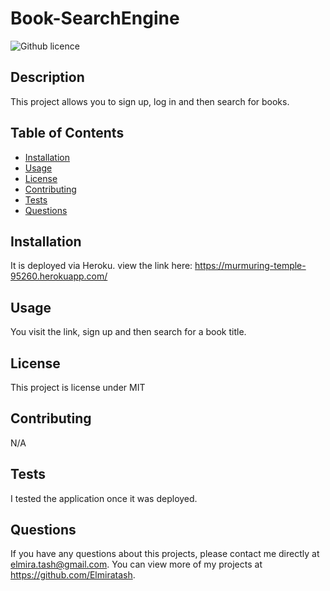 # Book-SearchEngine
![Github licence](http://img.shields.io/badge/license-MIT-blue.svg)
    
## Description 
This project allows you to sign up, log in and then search for books.

## Table of Contents
* [Installation](#installation)
* [Usage](#usage)
* [License](#license)
* [Contributing](#contributing)
* [Tests](#tests)
* [Questions](#questions)
    
## Installation 
It is deployed via Heroku. view the link here:
https://murmuring-temple-95260.herokuapp.com/

## Usage 
You visit the link, sign up and then search for a book title.

## License 
This project is license under MIT

## Contributing 
N/A

## Tests
I tested the application once it was deployed.

## Questions
If you have any questions about this projects, please contact me directly at elmira.tash@gmail.com. 
You can view more of my projects at https://github.com/Elmiratash.